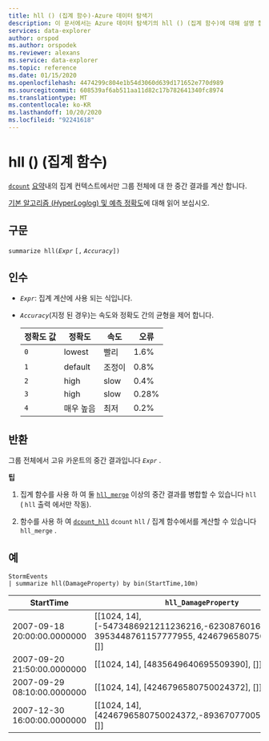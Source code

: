 ```yaml
---
title: hll () (집계 함수)-Azure 데이터 탐색기
description: 이 문서에서는 Azure 데이터 탐색기의 hll () (집계 함수)에 대해 설명 합니다.
services: data-explorer
author: orspod
ms.author: orspodek
ms.reviewer: alexans
ms.service: data-explorer
ms.topic: reference
ms.date: 01/15/2020
ms.openlocfilehash: 4474299c804e1b54d3060d639d171652e770d989
ms.sourcegitcommit: 608539af6ab511aa11d82c17b782641340fc8974
ms.translationtype: MT
ms.contentlocale: ko-KR
ms.lasthandoff: 10/20/2020
ms.locfileid: "92241618"
---
```

# <a name="hll-aggregation-function"></a>hll () (집계 함수)

[`dcount`](dcount-aggfunction.md) [요약](summarizeoperator.md)내의 집계 컨텍스트에서만 그룹 전체에 대 한 중간 결과를 계산 합니다.

[기본 알고리즘 (*H*yper*L*og*l*og) 및 예측 정확도](dcount-aggfunction.md#estimation-accuracy)에 대해 읽어 보십시오.

## <a name="syntax"></a>구문

`summarize hll(`*`Expr`* `[,` *`Accuracy`*`])`

## <a name="arguments"></a>인수

* *`Expr`*: 집계 계산에 사용 되는 식입니다. 
* *`Accuracy`*(지정 된 경우)는 속도와 정확도 간의 균형을 제어 합니다.

  |정확도 값 |정확도  |속도  |오류  |
  |---------|---------|---------|---------|
  |`0` | lowest | 빨리 | 1.6% |
  |`1` | default  | 조정이 | 0.8% |
  |`2` | high | slow | 0.4%  |
  |`3` | high | slow | 0.28% |
  |`4` | 매우 높음 | 최저 | 0.2% |
    
## <a name="returns"></a>반환

그룹 전체에서 고유 카운트의 중간 결과입니다 *`Expr`* .
 
**팁**

1. 집계 함수를 사용 하 여 둘 [`hll_merge`](hll-merge-aggfunction.md) 이상의 중간 결과를 병합할 수 있습니다 `hll` ( `hll` 출력 에서만 작동).

1. 함수를 사용 하 여 [`dcount_hll`](dcount-hllfunction.md) `dcount` `hll`  /  집계 함수에서를 계산할 수 있습니다 `hll_merge` .

## <a name="examples"></a>예

<!-- csl: https://help.kusto.windows.net:443/Samples -->
```kusto
StormEvents
| summarize hll(DamageProperty) by bin(StartTime,10m)

```

|StartTime|`hll_DamageProperty`|
|---|---|
|2007-09-18 20:00:00.0000000|[[1024, 14], [-5473486921211236216,-6230876016761372746, 3953448761157777955, 4246796580750024372], []]|
|2007-09-20 21:50:00.0000000|[[1024, 14], [4835649640695509390], []]|
|2007-09-29 08:10:00.0000000|[[1024, 14], [4246796580750024372], []]|
|2007-12-30 16:00:00.0000000|[[1024, 14], [4246796580750024372,-8936707700542868125], []]|
